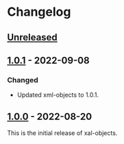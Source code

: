 # Changelog

## [Unreleased]

## [1.0.1] - 2022-09-08
### Changed
- Updated xml-objects to 1.0.1.

## [1.0.0] - 2022-08-20
This is the initial release of xal-objects.

[Unreleased]: https://github.com/xmlobjects/xal-objects/compare/v1.0.1...HEAD
[1.0.1]: https://github.com/xmlobjects/xal-objects/compare/v1.0.0...v1.0.1
[1.0.0]: https://github.com/xmlobjects/xal-objects/releases/tag/v1.0.0